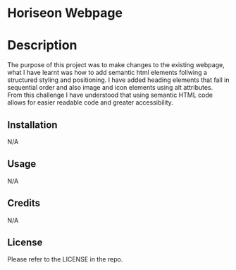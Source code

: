 # Horiseon Webpage

# Description
The purpose of this project was to make changes to the existing webpage, what I have learnt was how to add semantic html elements follwing a structured styling and positioning. I have added heading elements that fall in sequential order and also image and icon elements using alt attributes. From this challenge I have understood that using semantic HTML code allows for easier readable code and greater accessibility.

## Installation

N/A

## Usage

N/A

## Credits

N/A

## License

Please refer to the LICENSE in the repo.
